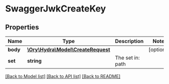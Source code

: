 # SwaggerJwkCreateKey

## Properties
Name | Type | Description | Notes
------------ | ------------- | ------------- | -------------
**body** | [**\Ory\Hydra\Model\CreateRequest**](CreateRequest.md) |  | [optional] 
**set** | **string** | The set in: path | 

[[Back to Model list]](../README.md#documentation-for-models) [[Back to API list]](../README.md#documentation-for-api-endpoints) [[Back to README]](../README.md)



